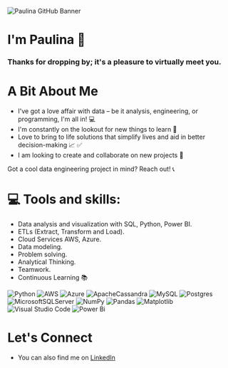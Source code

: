 ![Paulina GitHub Banner](https://github.com/pariasm97/pariasm97/assets/118777139/e892b971-9732-4aa6-adf0-70cf214a7e19)

# I'm Paulina 👋

### Thanks for dropping by; it's a pleasure to virtually meet you.

# A Bit About Me

- I've got a love affair with data – be it analysis, engineering, or programming, I'm all in! 💻
- I'm constantly on the lookout for new things to learn :book:
- Love to bring to life solutions that simplify lives and aid in better decision-making :chart_with_upwards_trend: :white_check_mark:
- I am looking to create and collaborate on new projects :eyes:

Got a cool data engineering project in mind? Reach out! :telephone_receiver:


# 💻 Tools and skills:

- Data analysis and visualization with SQL, Python, Power BI.
- ETLs (Extract, Transform and Load).
- Cloud Services AWS, Azure.
- Data modeling.
- Problem solving.
- Analytical Thinking.
- Teamwork.
- Continuous Learning :books:

![Python](https://img.shields.io/badge/python-3670A0?style=for-the-badge&logo=python&logoColor=ffdd54) ![AWS](https://img.shields.io/badge/AWS-%23FF9900.svg?style=for-the-badge&logo=amazon-aws&logoColor=white) ![Azure](https://img.shields.io/badge/azure-%230072C6.svg?style=for-the-badge&logo=microsoftazure&logoColor=white) ![ApacheCassandra](https://img.shields.io/badge/cassandra-%231287B1.svg?style=for-the-badge&logo=apache-cassandra&logoColor=white) ![MySQL](https://img.shields.io/badge/mysql-%2300000f.svg?style=for-the-badge&logo=mysql&logoColor=white) ![Postgres](https://img.shields.io/badge/postgres-%23316192.svg?style=for-the-badge&logo=postgresql&logoColor=white) ![MicrosoftSQLServer](https://img.shields.io/badge/Microsoft%20SQL%20Server-CC2927?style=for-the-badge&logo=microsoft%20sql%20server&logoColor=white) ![NumPy](https://img.shields.io/badge/numpy-%23013243.svg?style=for-the-badge&logo=numpy&logoColor=white) ![Pandas](https://img.shields.io/badge/pandas-%23150458.svg?style=for-the-badge&logo=pandas&logoColor=white) ![Matplotlib](https://img.shields.io/badge/Matplotlib-%23ffffff.svg?style=for-the-badge&logo=Matplotlib&logoColor=black) ![Visual Studio Code](https://img.shields.io/badge/Visual%20Studio%20Code-0078d7.svg?style=for-the-badge&logo=visual-studio-code&logoColor=white) ![Power Bi](https://img.shields.io/badge/power_bi-F2C811?style=for-the-badge&logo=powerbi&logoColor=black)

# Let's Connect

- You can also find me on [LinkedIn](https://www.linkedin.com/in/paulina-arias-munoz-dataanalytics/)







<!-- Proudly created with GPRM ( https://gprm.itsvg.in ) -->



<!--
**pariasm97/pariasm97** is a ✨ _special_ ✨ repository because its `README.md` (this file) appears on your GitHub profile.

Here are some ideas to get you started:

- 🔭 I’m currently working on ...
- 🌱 I’m currently learning ...
- 👯 I’m looking to collaborate on ...
- 🤔 I’m looking for help with ...
- 💬 Ask me about ...
- 📫 How to reach me: ...
- 😄 Pronouns: ...
- ⚡ Fun fact: ...
-->
